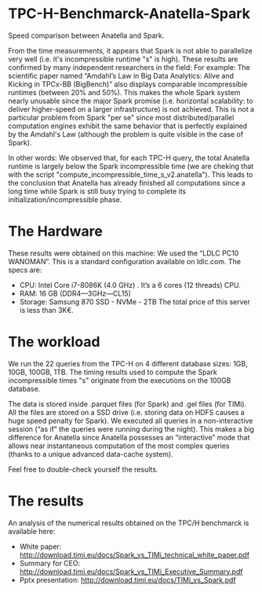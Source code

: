 TPC-H-Benchmarck-Anatella-Spark
===============================
Speed comparison between Anatella and Spark.

From the time measurements, it appears that Spark is not able to parallelize very well (i.e. it's incompressible runtime "s" is high). These results are confirmed by many independent researchers in the field: For example: The scientific paper named “Amdahl’s Law in Big Data Analytics: Alive and Kicking in TPCx-BB (BigBench)” also displays comparable incompressible runtimes (between 20% and 50%). This makes the whole Spark system nearly unusable since the major Spark promise (i.e. horizontal scalability: to deliver higher-speed on a larger infrastructure) is not achieved. This is not a particular problem from Spark "per se" since most distributed/parallel computation engines exhibit the same behavior that is perfectly explained by the Amdahl's Law (although the problem is quite visible in the case of Spark).

In other words: We observed that, for each TPC-H query, the total Anatella runtime is largely below the Spark incompressible time (we are cheking that with the script "compute_incompressible_time_s_v2.anatella"). This leads to the conclusion that Anatella has already finished all computations since a long time while Spark is still busy trying to complete its initialization/incompressible phase. 

The Hardware
============
These results were obtained on this machine: We used the “LDLC PC10 WANOMAN”. 
This is a standard configuration available on ldlc.com. The specs are:
* CPU: Intel Core i7-8086K (4.0 GHz) . It’s a 6 cores (12 threads) CPU.
* RAM: 16 GB (DDR4—3GHz—CL15)
* Storage: Samsung 870 SSD - NVMe - 2TB
The total price of this server is less than 3K€. 

The workload
============
We run the 22 queries from the TPC-H on 4 different database sizes: 1GB, 10GB, 100GB, 1TB.
The timing results used to compute the Spark incompressible times "s" originate from the executions on the 100GB database.

The data is stored inside .parquet files (for Spark) and .gel files (for TIMi). All the files are stored on a SSD drive (i.e. storing data on HDFS causes a huge speed penalty for Spark). We executed all queries in a non-interactive session (“as if” the queries were running during the night). This makes a big difference for Anatella since Anatella possesses an “interactive” mode that allows near instantaneous computation of the most complex queries (thanks to a unique advanced data-cache system).

Feel free to double-check yourself the results.

The results
===========
An analysis of the numerical results obtained on the TPC/H benchmarck is available here:
* White paper:           http://download.timi.eu/docs/Spark_vs_TIMi_technical_white_paper.pdf
* Summary for CEO:       http://download.timi.eu/docs/Spark_vs_TIMi_Executive_Summary.pdf
* Pptx presentation:     http://download.timi.eu/docs/TIMi_vs_Spark.pdf



